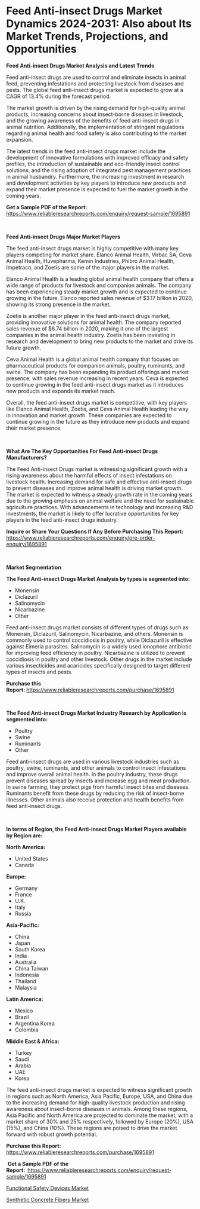 <p><h1>Feed Anti-insect Drugs Market Dynamics 2024-2031: Also about Its Market Trends, Projections, and Opportunities</h1></p><p><strong>Feed Anti-insect Drugs Market Analysis and Latest Trends</strong></p>
<p><p>Feed anti-insect drugs are used to control and eliminate insects in animal feed, preventing infestations and protecting livestock from diseases and pests. The global feed anti-insect drugs market is expected to grow at a CAGR of 13.4% during the forecast period. </p><p>The market growth is driven by the rising demand for high-quality animal products, increasing concerns about insect-borne diseases in livestock, and the growing awareness of the benefits of feed anti-insect drugs in animal nutrition. Additionally, the implementation of stringent regulations regarding animal health and food safety is also contributing to the market expansion.</p><p>The latest trends in the feed anti-insect drugs market include the development of innovative formulations with improved efficacy and safety profiles, the introduction of sustainable and eco-friendly insect control solutions, and the rising adoption of integrated pest management practices in animal husbandry. Furthermore, the increasing investment in research and development activities by key players to introduce new products and expand their market presence is expected to fuel the market growth in the coming years.</p></p>
<p><strong>Get a Sample PDF of the Report:&nbsp;</strong> <a href="https://www.reliableresearchreports.com/enquiry/request-sample/1695891">https://www.reliableresearchreports.com/enquiry/request-sample/1695891</a></p>
<p>&nbsp;</p>
<p><strong>Feed Anti-insect Drugs Major Market Players</strong></p>
<p><p>The feed anti-insect drugs market is highly competitive with many key players competing for market share. Elanco Animal Health, Virbac SA, Ceva Animal Health, Huvepharma, Kemin Industries, Phibro Animal Health, Impetraco, and Zoetis are some of the major players in the market.</p><p>Elanco Animal Health is a leading global animal health company that offers a wide range of products for livestock and companion animals. The company has been experiencing steady market growth and is expected to continue growing in the future. Elanco reported sales revenue of $3.17 billion in 2020, showing its strong presence in the market.</p><p>Zoetis is another major player in the feed anti-insect drugs market, providing innovative solutions for animal health. The company reported sales revenue of $6.74 billion in 2020, making it one of the largest companies in the animal health industry. Zoetis has been investing in research and development to bring new products to the market and drive its future growth.</p><p>Ceva Animal Health is a global animal health company that focuses on pharmaceutical products for companion animals, poultry, ruminants, and swine. The company has been expanding its product offerings and market presence, with sales revenue increasing in recent years. Ceva is expected to continue growing in the feed anti-insect drugs market as it introduces new products and expands its market reach.</p><p>Overall, the feed anti-insect drugs market is competitive, with key players like Elanco Animal Health, Zoetis, and Ceva Animal Health leading the way in innovation and market growth. These companies are expected to continue growing in the future as they introduce new products and expand their market presence.</p></p>
<p>&nbsp;</p>
<p><strong>What Are The Key Opportunities For Feed Anti-insect Drugs Manufacturers?</strong></p>
<p><p>The Feed Anti-insect Drugs market is witnessing significant growth with a rising awareness about the harmful effects of insect infestations on livestock health. Increasing demand for safe and effective anti-insect drugs to prevent diseases and improve animal health is driving market growth. The market is expected to witness a steady growth rate in the coming years due to the growing emphasis on animal welfare and the need for sustainable agriculture practices. With advancements in technology and increasing R&D investments, the market is likely to offer lucrative opportunities for key players in the feed anti-insect drugs industry.</p></p>
<p><strong>Inquire or Share Your Questions If Any Before Purchasing This Report:</strong> <a href="https://www.reliableresearchreports.com/enquiry/pre-order-enquiry/1695891">https://www.reliableresearchreports.com/enquiry/pre-order-enquiry/1695891</a></p>
<p>&nbsp;</p>
<p><strong>Market Segmentation</strong></p>
<p><strong>The Feed Anti-insect Drugs Market Analysis by types is segmented into:</strong></p>
<p><ul><li>Monensin</li><li>Diclazuril</li><li>Salinomycin</li><li>Nicarbazine</li><li>Other</li></ul></p>
<p><p>Feed anti-insect drugs market consists of different types of drugs such as Monensin, Diclazuril, Salinomycin, Nicarbazine, and others. Monensin is commonly used to control coccidiosis in poultry, while Diclazuril is effective against Eimeria parasites. Salinomycin is a widely used ionophore antibiotic for improving feed efficiency in poultry. Nicarbazine is utilized to prevent coccidiosis in poultry and other livestock. Other drugs in the market include various insecticides and acaricides specifically designed to target different types of insects and pests.</p></p>
<p><strong>Purchase this Report:&nbsp;</strong><a href="https://www.reliableresearchreports.com/purchase/1695891">https://www.reliableresearchreports.com/purchase/1695891</a></p>
<p>&nbsp;</p>
<p><strong>The Feed Anti-insect Drugs Market Industry Research by Application is segmented into:</strong></p>
<p><ul><li>Poultry</li><li>Swine</li><li>Ruminants</li><li>Other</li></ul></p>
<p><p>Feed anti-insect drugs are used in various livestock industries such as poultry, swine, ruminants, and other animals to control insect infestations and improve overall animal health. In the poultry industry, these drugs prevent diseases spread by insects and increase egg and meat production. In swine farming, they protect pigs from harmful insect bites and diseases. Ruminants benefit from these drugs by reducing the risk of insect-borne illnesses. Other animals also receive protection and health benefits from feed anti-insect drugs.</p></p>
<p>&nbsp;</p>
<p><strong>In terms of Region, the Feed Anti-insect Drugs Market Players available by Region are:</strong></p>
<p>
    <p> <strong> North America: </strong>
        <ul>
            <li>United States</li>
            <li>Canada</li>
        </ul>
        </p> 
    <p> <strong> Europe: </strong>
        <ul>
            <li>Germany</li>
            <li>France</li>
            <li>U.K.</li>
            <li>Italy</li>
            <li>Russia</li>
        </ul>
        </p> 
    <p> <strong> Asia-Pacific: </strong>
        <ul>
            <li>China</li>
            <li>Japan</li>
            <li>South Korea</li>
            <li>India</li>
            <li>Australia</li>
            <li>China Taiwan</li>
            <li>Indonesia</li>
            <li>Thailand</li>
            <li>Malaysia</li>
        </ul>
        </p> 
    <p> <strong> Latin America: </strong>
        <ul>
            <li>Mexico</li>
            <li>Brazil</li>
            <li>Argentina Korea</li>
            <li>Colombia</li>
        </ul>
        </p> 
    <p> <strong> Middle East & Africa: </strong>
        <ul>
            <li>Turkey</li>
            <li>Saudi</li>
            <li>Arabia</li>
            <li>UAE</li>
            <li>Korea</li>
        </ul>
    </p>
    </p>
<p><p>The feed anti-insect drugs market is expected to witness significant growth in regions such as North America, Asia Pacific, Europe, USA, and China due to the increasing demand for high-quality livestock production and rising awareness about insect-borne diseases in animals. Among these regions, Asia Pacific and North America are projected to dominate the market, with a market share of 30% and 25% respectively, followed by Europe (20%), USA (15%), and China (10%). These regions are poised to drive the market forward with robust growth potential.</p></p>
<p><strong>Purchase this Report: </strong><a href="https://www.reliableresearchreports.com/purchase/1695891">https://www.reliableresearchreports.com/purchase/1695891</a></p>
<p>&nbsp;<strong>Get a Sample PDF of the Report:&nbsp;&nbsp;</strong><a href="https://www.reliableresearchreports.com/enquiry/request-sample/1695891">https://www.reliableresearchreports.com/enquiry/request-sample/1695891</a></p>
<p><strong></strong></p>
<p><p><a href="https://issuu.com/reportprime-2/docs/functional-safety-devices-market-size-2030.pptx">Functional Safety Devices Market</a></p><p><a href="https://issuu.com/reportprime-2/docs/synthetic-concrete-fibers-market-size-2030.pptx">Synthetic Concrete Fibers Market</a></p></p>